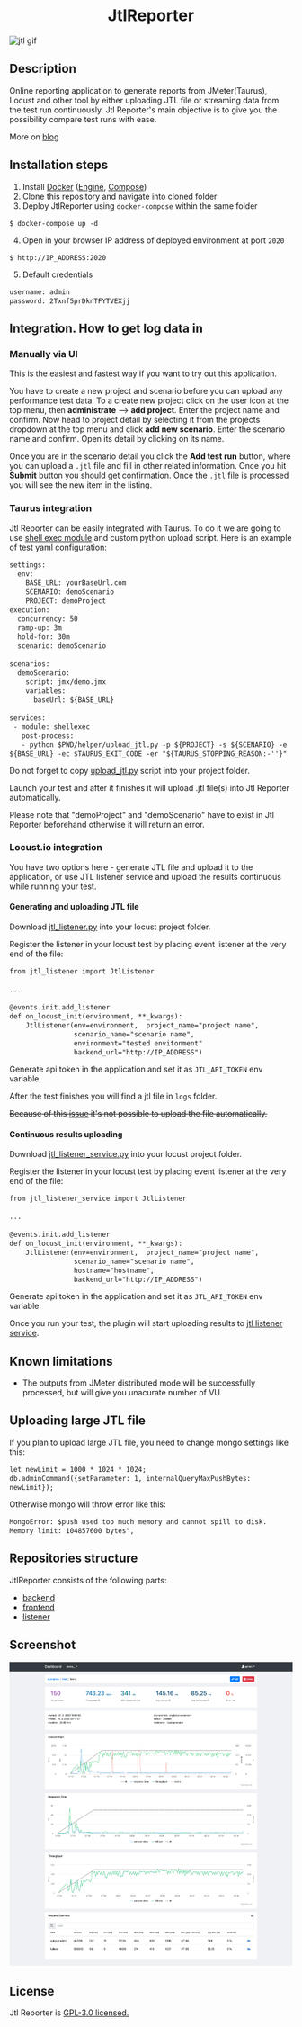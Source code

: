 <h1 align="center">JtlReporter</h1>

![jtl gif](/assets/jtl.gif)

## Description
Online reporting application to generate reports from JMeter(Taurus), Locust and other tool by either uploading JTL file or streaming data from the test run continuously. Jtl Reporter's main objective is to give you the possibility compare test runs with ease.

More on [blog](https://www.ludeknovy.tech/blog/generate-intuitive-jmeter-reports-with-jtlreporter-and-taurus/)

## Installation steps
1. Install [Docker](https://docs.docker.com/engine/installation/) ([Engine](https://docs.docker.com/engine/installation/), [Compose](https://docs.docker.com/compose/install/))
2. Clone this repository and navigate into cloned folder
3. Deploy JtlReporter using `docker-compose` within the same folder

  ```Shell
  $ docker-compose up -d
  ```

4. Open in your browser IP address of deployed environment at port `2020`

  ```
  $ http://IP_ADDRESS:2020
  ```

5. Default credentials

  ```
  username: admin
  password: 2Txnf5prDknTFYTVEXjj
  ```
## Integration. How to get log data in

### Manually via UI
This is the easiest and fastest way if you want to try out this application. 

You have to create a new project and scenario before you can upload any performance test data. To a create new project click on the user icon at the top menu, then **administrate** —> **add project**. Enter the project name and confirm. Now head to project detail by selecting it from the projects dropdown at the top menu and click **add new scenario**. Enter the scenario name and confirm. Open its detail by clicking on its name. 

Once you are in the scenario detail you click the **Add test run** button, where you can upload a `.jtl` file and fill in other related information. Once you hit **Submit** button you should get confirmation. Once the `.jtl` file is processed you will see the new item in the listing.

### Taurus integration
Jtl Reporter can be easily integrated with Taurus. To do it we are going to use [shell exec module](https://gettaurus.org/docs/ShellExec/) and custom python upload script. Here is an example of test yaml configuration:
```
settings:
  env:
    BASE_URL: yourBaseUrl.com
    SCENARIO: demoScenario
    PROJECT: demoProject
execution:
  concurrency: 50
  ramp-up: 3m
  hold-for: 30m
  scenario: demoScenario

scenarios:
  demoScenario:
    script: jmx/demo.jmx
    variables:
      baseUrl: ${BASE_URL}

services:
 - module: shellexec
   post-process:
   - python $PWD/helper/upload_jtl.py -p ${PROJECT} -s ${SCENARIO} -e ${BASE_URL} -ec $TAURUS_EXIT_CODE -er "${TAURUS_STOPPING_REASON:-''}"
```
Do not forget to copy [upload_jtl.py](/scripts/upload_jtl.py) script into your project folder.

Launch your test and after it finishes it will upload .jtl file(s) into Jtl Reporter automatically.

Please note that "demoProject" and "demoScenario" have to exist in Jtl Reporter beforehand otherwise it will return an error.

### Locust.io integration

You have two options here - generate JTL file and upload it to the application, or use JTL listener service and upload the results continuous while running your test.

#### Generating and uploading JTL file
Download [jtl_listener.py](/scripts/jtl_listener.py) into your locust project folder.

Register the listener in your locust test by placing event listener at the very end of the file:
```
from jtl_listener import JtlListener

...

@events.init.add_listener
def on_locust_init(environment, **_kwargs):
    JtlListener(env=environment,  project_name="project name",
                scenario_name="scenario name",
                environment="tested envitonment"
                backend_url="http://IP_ADDRESS")
```

Generate api token in the application and set it as `JTL_API_TOKEN` env variable.

After the test finishes you will find a jtl file in `logs` folder. 

~~Because of this [issue](https://github.com/locustio/locust/issues/1638) it's not possible to upload the file automatically.~~

#### Continuous results uploading
Download [jtl_listener_service.py](/scripts/jtl_listener_service.py) into your locust project folder.

Register the listener in your locust test by placing event listener at the very end of the file:
```
from jtl_listener_service import JtlListener

...

@events.init.add_listener
def on_locust_init(environment, **_kwargs):
    JtlListener(env=environment,  project_name="project name",
                scenario_name="scenario name",
                hostname="hostname",
                backend_url="http://IP_ADDRESS")
```

Generate api token in the application and set it as `JTL_API_TOKEN` env variable.

Once you run your test, the plugin will start uploading results to [jtl listener service](https://github.com/ludeknovy/jtl-reporter-listener-service).

## Known limitations
* The outputs from JMeter distributed mode will be successfully processed, but will give you unacurate number of VU.

## Uploading large JTL file
If you plan to upload large JTL file, you need to change mongo settings like this:
```
let newLimit = 1000 * 1024 * 1024;
db.adminCommand({setParameter: 1, internalQueryMaxPushBytes: newLimit});
```

Otherwise mongo will throw error like this:
```
MongoError: $push used too much memory and cannot spill to disk. Memory limit: 104857600 bytes",
```

## Repositories structure
 JtlReporter consists of the following parts:
  * [backend](https://github.com/ludeknovy/jtl-reporter-be)
  * [frontend](https://github.com/ludeknovy/jtl-reporter-fe)
  * [listener](https://github.com/ludeknovy/jtl-reporter-listener-service)


## Screenshot
![Item detail](/assets/item_detail.png)

## License
Jtl Reporter is [GPL-3.0 licensed.](LICENSE)  
